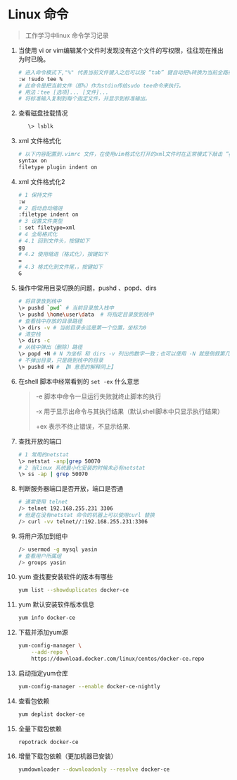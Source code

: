 # Linux 命令

> 工作学习中linux 命令学习记录



1. 当使用 vi or vim编辑某个文件时发现没有这个文件的写权限，往往现在推出为时已晚。

   ```bash
   # 进入命令模式下,"%" 代表当前文件键入之后可以按 “tab” 键自动把%转换为当前全路径的文件名。
   :w !sudo tee %
   # 此命令是把当前文件（即%）作为stdin传给sudo tee命令来执行。
   # 用法：tee [选项]... [文件]...
   # 将标准输入复制到每个指定文件，并显示到标准输出。
   ```

2. 查看磁盘挂载情况 
	```bash
	   \> lsblk
	```

3. xml 文件格式化

   ```bash
   # 以下内容配置到.vimrc 文件，在使用vim格式化打开的xml文件时在正常模式下敲击 “gg=G” 这几个字符即可
   syntax on 
   filetype plugin indent on 
   ```

4. xml 文件格式化2

   ```bash
   # 1 保持文件
   :w
   # 2 启动自动缩进
   :filetype indent on
   # 3 设置文件类型
   : set filetype=xml
   # 4 全局格式化
   # 4.1 回到文件头，按键如下
   gg
   # 4.2 使用缩进（格式化），按键如下
   =
   # 4.3 格式化到文件尾，，按键如下
   G
   ```

   

5. 操作中常用目录切换的问题，pushd 、popd、dirs

   ```bash
   # 将目录放到栈中
   \> pushd `pwd` # 当前目录放入栈中
   \> pushd \home\user\data  # 将指定目录放到栈中
   # 查看栈中存放的目录路径
   \> dirs -v # 当前目录永远是第一个位置，坐标为0
   # 清空栈
   \> dirs -c
   # 从栈中弹出（删除）路径
   \> popd +N # N 为坐标 和 dirs -v 列出的数字一致；也可以使用 -N 就是倒叙第几个；或者直接执行popd 弹出当前目录到下一个目录
   # 不弹出目录，只是跳到栈中的目录
   \> pushd +N # 【N 意思的解释同上】
   
   ```

6. 在shell 脚本中经常看到的 `set -ex`  什么意思

   > -e 脚本中命令一旦运行失败就终止脚本的执行
   >
   > -x 用于显示出命令与其执行结果（默认shell脚本中只显示执行结果）
   >
   > +ex 表示不终止错误，不显示结果.

7. 查找开放的端口

   ```bash
   # 1 常用的netstat
   \> netstat -anp|grep 50070
   # 2 当linux 系统最小化安装的时候未必有netstat
   \> ss -ap | grep 50070
   ```

8. 判断服务器端口是否开放，端口是否通

   ```bash
   # 通常使用 telnet
   /> telnet 192.168.255.231 3306
   # 但是在没有netstat 命令的机器上可以使用curl 替换
   /> curl -vv telnet//:192.168.255.231:3306
   ```

9. 将用户添加到组中

   ```bash
   /> usermod -g mysql yasin
   # 查看用户所属组
   /> groups yasin
   ```

10. yum 查找要安装软件的版本有哪些

    ```bash
    yum list --showduplicates docker-ce
    ```

11. yum 默认安装软件版本信息

    ```bash
    yum info docker-ce
    ```

12. 下载并添加yum源

    ```bash
    yum-config-manager \
        --add-repo \
        https://download.docker.com/linux/centos/docker-ce.repo
    ```

13. 启动指定yum仓库

    ```bash
    yum-config-manager --enable docker-ce-nightly
    ```

14. 查看包依赖

    ```bash
    yum deplist docker-ce
    ```

15. 全量下载包依赖

    ```
    repotrack docker-ce
    ```

16. 增量下载包依赖（更加机器已安装）

    ```bash
    yumdownloader --downloadonly --resolve docker-ce
    ```

    

